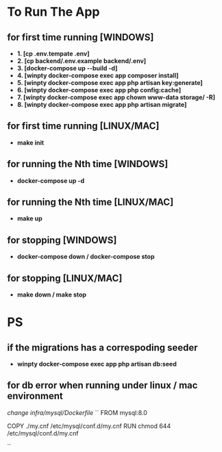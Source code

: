 # To Run The App

## for first time running [WINDOWS]
- **1. [cp .env.tempate .env]**
- **2. [cp backend/.env.example backend/.env]**
- **3. [docker-compose up --build -d]**
- **4. [winpty docker-compose exec app composer install]**
- **5. [winpty docker-compose exec app php artisan key:generate]**
- **6. [winpty docker-compose exec app php config:cache]**
- **7. [winpty docker-compose exec app chown www-data storage/ -R]**
- **8. [winpty docker-compose exec app php artisan migrate]**

## for first time running [LINUX/MAC]
- **make init**

## for running the Nth time [WINDOWS]
- **docker-compose up -d**

## for running the Nth time [LINUX/MAC]
- **make up**

## for stopping [WINDOWS]
- **docker-compose down / docker-compose stop**

## for stopping [LINUX/MAC]
- **make down / make stop**

# PS
## if the migrations has a correspoding seeder
- **winpty docker-compose exec app php artisan db:seed**

## for db error when running under linux / mac environment
*change infra/mysql/Dockerfile*
``
FROM mysql:8.0

COPY ./my.cnf /etc/mysql/conf.d/my.cnf
RUN chmod 644 /etc/mysql/conf.d/my.cnf

``